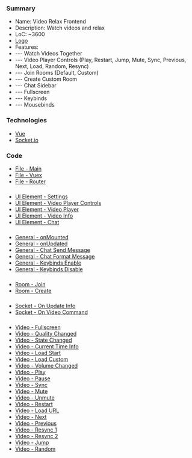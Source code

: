### Summary
- Name: Video Relax Frontend
- Description: Watch videos and relax
- LoC: ~3600
- [Logo](https://github.com/Sinc0/VueVideoRelaxFrontend/blob/master/public/img/icons/android-chrome-192x192.png)
- Features:
- \--- Watch Videos Together
- \--- Video Player Controls (Play, Restart, Jump, Mute, Sync, Previous, Next, Load, Random, Resync) 
- \--- Join Rooms (Default, Custom)
- \--- Create Custom Room
- \--- Chat Sidebar
- \--- Fullscreen
- \--- Keybinds
- \--- Mousebinds

### Technologies
- [Vue](https://vuejs.org)
- [Socket.io](https://socket.io)

### Code
- [File - Main](https://github.com/Sinc0/VueVideoRelaxFrontend/blob/master/src/components/ComponentHome.vue)
- [File - Vuex](https://github.com/Sinc0/VueVideoRelaxFrontend/blob/master/src/store/index.js)
- [File - Router](https://github.com/Sinc0/VueVideoRelaxFrontend/blob/master/src/router/index.js)
###
- [UI Element - Settings](https://github.com/Sinc0/VueVideoRelaxFrontend/blob/master/src/components/ComponentHome.vue#L8-L112)
- [UI Element - Video Player Controls](https://github.com/Sinc0/VueVideoRelaxFrontend/blob/master/src/components/ComponentHome.vue#L178-L219)
- [UI Element - Video Player](https://github.com/Sinc0/VueVideoRelaxFrontend/blob/master/src/components/ComponentHome.vue#L146-L163)
- [UI Element - Video Info](https://github.com/Sinc0/VueVideoRelaxFrontend/blob/master/src/components/ComponentHome.vue#L167-L175)
- [UI Element - Chat](https://github.com/Sinc0/VueVideoRelaxFrontend/blob/master/src/components/ComponentHome.vue#L277-L293)
###
- [General - onMounted](https://github.com/Sinc0/VueVideoRelaxFrontend/blob/master/src/components/ComponentHome.vue#L362-L411)
- [General - onUpdated](https://github.com/Sinc0/VueVideoRelaxFrontend/blob/master/src/components/ComponentHome.vue#L414-L439)
- [General - Chat Send Message](https://github.com/Sinc0/VueVideoRelaxFrontend/blob/master/src/components/ComponentHome.vue#L681-L699)
- [General - Chat Format Message](https://github.com/Sinc0/VueVideoRelaxFrontend/blob/master/src/components/ComponentHome.vue#L2199-L2251)
- [General - Keybinds Enable](https://github.com/Sinc0/VueVideoRelaxFrontend/blob/master/src/components/ComponentHome.vue#L2072-L2141)
- [General - Keybinds Disable](https://github.com/Sinc0/VueVideoRelaxFrontend/blob/master/src/components/ComponentHome.vue#L2144-L2148)
###
- [Room - Join](https://github.com/Sinc0/VueVideoRelaxFrontend/blob/master/src/components/ComponentHome.vue#L787-L827)
- [Room - Create](https://github.com/Sinc0/VueVideoRelaxFrontend/blob/master/src/components/ComponentHome.vue#L702-L784)
###
- [Socket - On Update Info](https://github.com/Sinc0/VueVideoRelaxFrontend/blob/master/src/components/ComponentHome.vue#L2366-L2520)
- [Socket - On Video Command](https://github.com/Sinc0/VueVideoRelaxFrontend/blob/master/src/components/ComponentHome.vue#L2522-L2745)
###
- [Video - Fullscreen](https://github.com/Sinc0/VueVideoRelaxFrontend/blob/master/src/components/ComponentHome.vue#L1587-L1616)
- [Video - Quality Changed](https://github.com/Sinc0/VueVideoRelaxFrontend/blob/master/src/components/ComponentHome.vue#L501-L525)
- [Video - State Changed](https://github.com/Sinc0/VueVideoRelaxFrontend/blob/master/src/components/ComponentHome.vue#L529-L570)
- [Video - Current Time Info](https://github.com/Sinc0/VueVideoRelaxFrontend/blob/master/src/components/ComponentHome.vue#L574-L667)
- [Video - Load Start](https://github.com/Sinc0/VueVideoRelaxFrontend/blob/master/src/components/ComponentHome.vue#L872-L910)
- [Video - Load Custom](https://github.com/Sinc0/VueVideoRelaxFrontend/blob/master/src/components/ComponentHome.vue#L913-L974)
- [Video - Volume Changed](https://github.com/Sinc0/VueVideoRelaxFrontend/blob/master/src/components/ComponentHome.vue#L1517-L1524)
- [Video - Play](https://github.com/Sinc0/VueVideoRelaxFrontend/blob/master/src/components/ComponentHome.vue#L980-L1005)
- [Video - Pause](https://github.com/Sinc0/VueVideoRelaxFrontend/blob/master/src/components/ComponentHome.vue#L1009-L1034)
- [Video - Sync](https://github.com/Sinc0/VueVideoRelaxFrontend/blob/master/src/components/ComponentHome.vue#L1038-L1084)
- [Video - Mute](https://github.com/Sinc0/VueVideoRelaxFrontend/blob/master/src/components/ComponentHome.vue#L1088-L1108)
- [Video - Unmute](https://github.com/Sinc0/VueVideoRelaxFrontend/blob/master/src/components/ComponentHome.vue#L1112-L1132)
- [Video - Restart](https://github.com/Sinc0/VueVideoRelaxFrontend/blob/master/src/components/ComponentHome.vue#L1135-L1161)
- [Video - Load URL](https://github.com/Sinc0/VueVideoRelaxFrontend/blob/master/src/components/ComponentHome.vue#L1165-L1245)
- [Video - Next](https://github.com/Sinc0/VueVideoRelaxFrontend/blob/master/src/components/ComponentHome.vue#L1249-L1278)
- [Video - Previous](https://github.com/Sinc0/VueVideoRelaxFrontend/blob/master/src/components/ComponentHome.vue#L1282-L1311)
- [Video - Resync 1](https://github.com/Sinc0/VueVideoRelaxFrontend/blob/master/src/components/ComponentHome.vue#L1316-L1449)
- [Video - Resync 2](https://github.com/Sinc0/VueVideoRelaxFrontend/blob/master/src/components/ComponentHome.vue#L1553-L1568)
- [Video - Jump](https://github.com/Sinc0/VueVideoRelaxFrontend/blob/master/src/components/ComponentHome.vue#L1453-L1513)
- [Video - Random](https://github.com/Sinc0/VueVideoRelaxFrontend/blob/master/src/components/ComponentHome.vue#L1527-L1549)